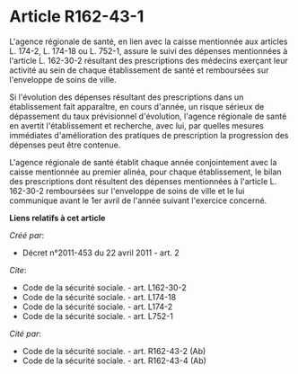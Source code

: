 # Article R162-43-1

L'agence régionale de santé, en lien avec la caisse mentionnée aux articles L. 174-2, L. 174-18 ou L. 752-1, assure le suivi
des dépenses mentionnées à l'article L. 162-30-2 résultant des prescriptions des médecins exerçant leur activité au sein de
chaque établissement de santé et remboursées sur l'enveloppe de soins de ville. 

Si l'évolution des dépenses résultant des prescriptions dans un établissement fait apparaître, en cours d'année, un risque
sérieux de dépassement du taux prévisionnel d'évolution, l'agence régionale de santé en avertit l'établissement et recherche,
avec lui, par quelles mesures immédiates d'amélioration des pratiques de prescription la progression des dépenses peut être
contenue. 

L'agence régionale de santé établit chaque année conjointement avec la caisse mentionnée au premier alinéa, pour chaque
établissement, le bilan des prescriptions dont résultent des dépenses mentionnées à l'article L. 162-30-2 remboursées sur
l'enveloppe de soins de ville et le lui communique avant le 1er avril de l'année suivant l'exercice concerné.

**Liens relatifs à cet article**

_Créé par_:

  - Décret n°2011-453 du 22 avril 2011 - art. 2

_Cite_:

  - Code de la sécurité sociale. - art. L162-30-2
  - Code de la sécurité sociale. - art. L174-18
  - Code de la sécurité sociale. - art. L174-2
  - Code de la sécurité sociale. - art. L752-1

_Cité par_:

  - Code de la sécurité sociale. - art. R162-43-2 (Ab)
  - Code de la sécurité sociale. - art. R162-43-4 (Ab)
